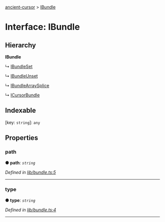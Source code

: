 [ancient-cursor](../README.md) > [IBundle](../interfaces/ibundle.md)



# Interface: IBundle

## Hierarchy

**IBundle**

↳  [IBundleSet](ibundleset.md)




↳  [IBundleUnset](ibundleunset.md)




↳  [IBundleArraySplice](ibundlearraysplice.md)




↳  [ICursorBundle](icursorbundle.md)








## Indexable

\[key: `string`\]:&nbsp;`any`

## Properties
<a id="path"></a>

###  path

**●  path**:  *`string`* 

*Defined in [lib/bundle.ts:5](https://github.com/AncientSouls/Cursor/blob/2cea2ca/src/lib/bundle.ts#L5)*





___

<a id="type"></a>

###  type

**●  type**:  *`string`* 

*Defined in [lib/bundle.ts:4](https://github.com/AncientSouls/Cursor/blob/2cea2ca/src/lib/bundle.ts#L4)*





___


